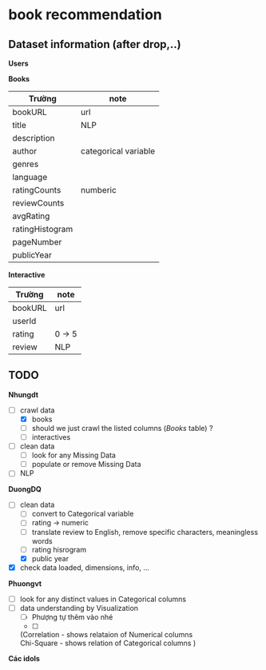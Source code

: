 # book recommendation


## Dataset information (after drop,..)

**Users**

**Books**

| Trường       | note                  |
|--------------|-----------------------|
| bookURL      | url                    |
| title        | NLP                   |
| description  |                       |
| author       | categorical variable  |
| genres       |                       |
| language     |                       |
| ratingCounts | numberic              |
| reviewCounts |                       |
| avgRating    |                       |
| ratingHistogram|                       |
| pageNumber   |                       |
| publicYear   |                       |

**Interactive**

| Trường       | note                  |
|--------------|-----------------------|
| bookURL      | url                   |
| userId       |                       |
| rating       | 0 -> 5                |
| review       | NLP                   |



## TODO

**Nhungdt**
- [ ] crawl data
  - [x] books
  - [ ] should we just crawl the listed columns (*Books* table) ?
  - [ ] interactives
- [ ] clean data
  - [ ] look for any Missing Data
  - [ ] populate or remove Missing Data
- [ ] NLP

**DuongDQ**
- [ ] clean data
  - [ ] convert to Categorical variable
  - [ ] rating -> numeric
  - [ ] translate review to English, remove specific characters, meaningless words 
  - [ ] rating hisrogram 
  - [x] public year
- [x] check data loaded, dimensions, info, ...

**Phuongvt**
- [ ] look for any distinct values in Categorical columns
- [ ] data understanding by Visualization 
  - [ ] Phượng tự thêm vào nhé
  - [ ] 
  (Correlation - shows relataion of Numerical columns  
    Chi-Square - shows relation of Categorical columns )

**Các idols**
